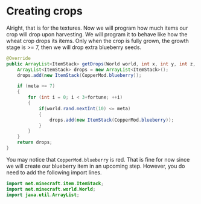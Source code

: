 
# Creating crops

Alright, that is for the textures. Now we will program how much items our crop will drop upon harvesting. We will program it to behave like how the wheat crop drops its items. Only when the crop is fully grown, the growth stage is >= 7, then we will drop extra blueberry seeds.

```java
@Override
public ArrayList<ItemStack> getDrops(World world, int x, int y, int z, int meta, int fortune) {
    ArrayList<ItemStack> drops = new ArrayList<ItemStack>();
    drops.add(new ItemStack(CopperMod.blueberry));

    if (meta >= 7)
    {
        for (int i = 0; i < 3+fortune; ++i)
        {
            if(world.rand.nextInt(10) <= meta)
            {
                drops.add(new ItemStack(CopperMod.blueberry));
            }
        }
    }
    return drops;
}
```

You may notice that `CopperMod.blueberry` is red. That is fine for now since we will create our blueberry item in an upcoming step. However, you do need to add the following import lines.

```java
import net.minecraft.item.ItemStack;
import net.minecraft.world.World;
import java.util.ArrayList;
```